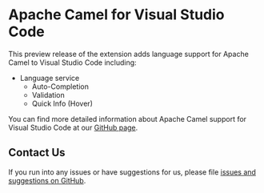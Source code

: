 # Apache Camel for Visual Studio Code
This preview release of the extension adds language support for Apache Camel to Visual Studio Code including:
* Language service
  * Auto-Completion
  * Validation
  * Quick Info (Hover)

You can find more detailed information about Apache Camel support for Visual Studio Code at our [GitHub page](https://github.com/camel-tooling/camel-lsp-client-vscode).

## Contact Us
If you run into any issues or have suggestions for us, please file [issues and suggestions on GitHub](https://github.com/camel-tooling/camel-lsp-client-vscode/issues).
